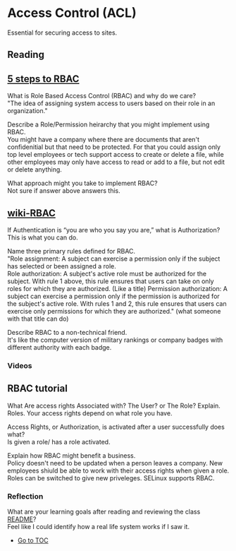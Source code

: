 # Access Control (ACL)

Essential for securing access to sites.

## Reading

## [5 steps to RBAC](https://www.csoonline.com/article/555873/5-steps-to-simple-role-based-access-control.html)

What is Role Based Access Control (RBAC) and why do we care?  
"The idea of assigning system access to users based on their role in an organization."  

Describe a Role/Permission heirarchy that you might implement using RBAC.  
You might have a company where there are documents that aren't confidenitial but that need to be protected.  For that you could assign only top level employees or tech support access to create or delete a file, while other employees may only have access to read or add to a file, but not edit or delete anything.  

What approach might you take to implement RBAC?  
Not sure if answer above answers this.  

## [wiki-RBAC](https://en.wikipedia.org/wiki/Role-based_access_control)  

If Authentication is “you are who you say you are,” what is Authorization?  
This is what you can do.  

Name three primary rules defined for RBAC.  
"Role assignment: A subject can exercise a permission only if the subject has selected or been assigned a role.  
Role authorization: A subject's active role must be authorized for the subject. With rule 1 above, this rule ensures that users can take on only roles for which they are authorized.  (Like a title)
Permission authorization: A subject can exercise a permission only if the permission is authorized for the subject's active role. With rules 1 and 2, this rule ensures that users can exercise only permissions for which they are authorized."  (what someone with that title can do)  

Describe RBAC to a non-technical friend.  
It's like the computer version of military rankings or company badges with different authority with each badge.  

### Videos

## RBAC tutorial

What Are access rights Associated with? The User? or The Role? Explain.  
Roles.  Your access rights depend on what role you have.  

Access Rights, or Authorization, is activated after a user successfully does what?  
Is given a role/ has a role activated.  

Explain how RBAC might benefit a business.  
Policy doesn't need to be updated when a person leaves a company.  New employees shiuld be able to work with their access rights when given a role.  Roles can be switched to give new priveleges.  SELinux supports RBAC.  

### Reflection

What are your learning goals after reading and reviewing the class [README](https://codefellows.github.io/code-401-javascript-guide/curriculum/class-08/)?  
Feel like I could identify how a real life system works if I saw it.  

- [Go to TOC](README.md)
